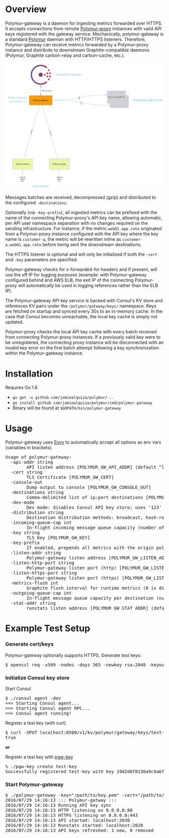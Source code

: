 # Overview

Polymur-gateway is a daemon for ingesting metrics forwarded over HTTPS. It accepts connections from remote [Polymur-proxy](https://github.com/jamiealquiza/polymur/tree/master/cmd/polymur-proxy) instances with valid API keys registered with the gateway service. Mechanically, polymur-gateway is a standard [Polymur](https://github.com/jamiealquiza/polymur) daemon with HTTP/HTTPS listeners. Therefore, Polymur-gateway can receive metrics forwarded by a Polymur-proxy instance and distribute to downstream Graphite-compatible daemons (Polymur, Graphite carbon-relay and carbon-cache, etc.).

![ScreenShot](https://raw.githubusercontent.com/jamiealquiza/catpics/master/polymur-proxy-gateway.png)

Messages batches are received, decompressed (gzip) and distributed to the configured `-destinations`.

Optionally (via `-key-prefix`), all ingested metrics can be prefixed with the name of the connecting Polymur-proxy's API key name, allowing automatic, per API user namespace separation with no changes required on the sending infrastructure. For instance, if the metric `web01.app.rate` originated from a Polymur-proxy instance configured with the API key where the key name is `customer-a`, the metric will be rewritten inline as `customer-a.web01.app.rate` before being sent the downstream destinations.

The HTTPS listener is optional and will only be initialized if both the `-cert` and `-key` parameters are specified.

Polymur-gateway checks for x-forwarded-for headers and if present, will use the xff IP for logging purposes (example: with Polymur-gateway configured behind and AWS ELB, the exit IP of the connecting Polymur-proxy will automatically be used in logging references rather than the ELB IP).

The Polymur-gateway API key service is backed with Consul's KV store and references KV pairs under the `/polymur/gateway/keys/` namespace. Keys are fetched on startup and synced every 30s to an in-memory cache. In the case that Consul becomes unreachable, the local key cache is simply not updated. 

Polymur-proxy checks the local API key cache with every batch received from connecting Polymur-proxy instances. If a previously valid key were to be unregistered, the connecting proxy instance will be disconnected with an invalid key error on the first batch attempt following a key synchronization within the Polymur-gateway instance.

# Installation

Requires Go 1.6

- `go get -u github.com/jamiealquiza/polymur/...`
- `go install github.com/jamiealquiza/polymur/cmd/polymur-gateway`
- Binary will be found at `$GOPATH/bin/polymur-gateway`

# Usage

Polymur-gateway uses [Envy](https://github.com/jamiealquiza/envy) to automatically accept all options as env vars (variables in brackets).

<pre>
Usage of polymur-gateway:
  -api-addr string
        API listen address [POLYMUR_GW_API_ADDR] (default "localhost:2030")
  -cert string
        TLS Certificate [POLYMUR_GW_CERT]
  -console-out
        Dump output to console [POLYMUR_GW_CONSOLE_OUT]
  -destinations string
        Comma-delimited list of ip:port destinations [POLYMUR_GW_DESTINATIONS]
  -dev-mode
        Dev mode: disables Consul API key store; uses '123' [POLYMUR_GW_DEV_MODE]
  -distribution string
        Destination distribution methods: broadcast, hash-route [POLYMUR_GW_DISTRIBUTION] (default "broadcast")
  -incoming-queue-cap int
        In-flight incoming message queue capacity (number of data point batches [100 points max per batch]) [POLYMUR_GW_INCOMING_QUEUE_CAP] (default 32768)
  -key string
        TLS Key [POLYMUR_GW_KEY]
  -key-prefix
        If enabled, prepends all metrics with the origin polymur-proxy API key's name [POLYMUR_GW_KEY_PREFIX]
  -listen-addr string
        Polymur-gateway listen address [POLYMUR_GW_LISTEN_ADDR] (default "0.0.0.0")
  -listen-http-port string
        Polymur-gateway listen port (http) [POLYMUR_GW_LISTEN_HTTP_PORT]
  -listen-https-port string
        Polymur-gateway listen port (https) [POLYMUR_GW_LISTEN_HTTPS_PORT]
  -metrics-flush int
        Graphite flush interval for runtime metrics (0 is disabled) [POLYMUR_GW_METRICS_FLUSH]
  -outgoing-queue-cap int
        In-flight message queue capacity per destination (number of data points) [POLYMUR_GW_OUTGOING_QUEUE_CAP] (default 4096)
  -stat-addr string
        runstats listen address [POLYMUR_GW_STAT_ADDR] (default "localhost:2020")
</pre>

# Example Test Setup

### Generate cert/keys
Polymur-gateway optionally supports HTTPS. Generate test keys:
<pre>
$ openssl req -x509 -nodes -days 365 -newkey rsa:2048 -keyout key.pem -out cert.pem
</pre>

### Initialize Consul key store
Start Consul
<pre>
$ ./consul agent -dev
==> Starting Consul agent...
==> Starting Consul agent RPC...
==> Consul agent running!
</pre>

Register a test key (with curl)
<pre>
$ curl -XPUT localhost:8500/v1/kv/polymur/gateway/keys/test-user -d 'test-key'
true
</pre>

**or**

Register a test key with [pgw-key](https://github.com/jamiealquiza/polymur/tree/master/cmd/utils/pgw-key)
<pre>
% ./pgw-key create test-key
Successfully registered test-key with key 19d2d0f0130a9c9a6f97bdb0
</pre>

### Start Polymur-gateway
<pre>
$ ./polymur-gateway -key="/path/to/key.pem" -cert="/path/to/cert.pem" -console-out
2016/07/29 14:16:13 ::: Polymur-gatway :::
2016/07/29 14:16:13 Running API key sync
2016/07/29 14:16:13 HTTP listening on 0.0.0.0:80
2016/07/29 14:16:13 HTTPS listening on 0.0.0.0:443
2016/07/29 14:16:13 API started: localhost:2030
2016/07/29 14:16:13 Runstats started: localhost:2020
2016/07/29 14:16:13 API keys refreshed: 1 new, 0 removed
</pre>
